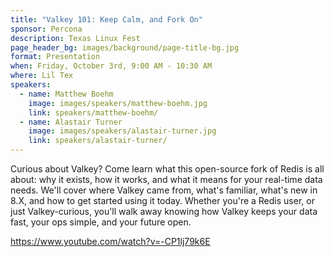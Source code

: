 ```yaml
---
title: "Valkey 101: Keep Calm, and Fork On"
sponsor: Percona
description: Texas Linux Fest
page_header_bg: images/background/page-title-bg.jpg
format: Presentation
when: Friday, October 3rd, 9:00 AM - 10:30 AM
where: Lil Tex
speakers:
  - name: Matthew Boehm
    image: images/speakers/matthew-boehm.jpg
    link: speakers/matthew-boehm/
  - name: Alastair Turner
    image: images/speakers/alastair-turner.jpg
    link: speakers/alastair-turner/
---
```


Curious about Valkey?  Come learn what this open-source fork of Redis is all
about: why it exists, how it works, and what it means for your real-time data
needs.  We'll cover where Valkey came from, what's familiar, what's new in 8.X,
and how to get started using it today.  Whether you're a Redis user, or just
Valkey-curious, you'll walk away knowing how Valkey keeps your data fast, your
ops simple, and your future open.

<https://www.youtube.com/watch?v=-CP1lj79k6E>

